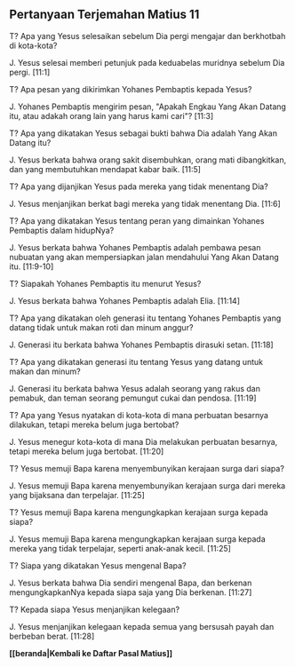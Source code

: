 ## Pertanyaan Terjemahan Matius 11 ##

T? Apa yang Yesus selesaikan sebelum Dia pergi mengajar dan berkhotbah di kota-kota?

J. Yesus selesai memberi petunjuk pada keduabelas muridnya sebelum Dia pergi. [11:1]

T? Apa pesan yang dikirimkan Yohanes Pembaptis kepada Yesus?

J. Yohanes Pembaptis mengirim pesan, "Apakah Engkau Yang Akan Datang itu, atau adakah orang lain yang harus kami cari"? [11:3]

T? Apa yang dikatakan Yesus sebagai bukti bahwa Dia adalah Yang Akan Datang itu?

J. Yesus berkata bahwa orang sakit disembuhkan, orang mati dibangkitkan, dan yang membutuhkan mendapat kabar baik. [11:5]

T? Apa yang dijanjikan Yesus pada mereka yang tidak menentang Dia?

J. Yesus menjanjikan berkat bagi mereka yang tidak menentang Dia. [11:6]

T? Apa yang dikatakan Yesus tentang peran yang dimainkan Yohanes Pembaptis dalam hidupNya?

J. Yesus berkata bahwa Yohanes Pembaptis adalah pembawa pesan nubuatan yang akan mempersiapkan jalan mendahului Yang Akan Datang itu. [11:9-10]

T? Siapakah Yohanes Pembaptis itu menurut Yesus?

J. Yesus berkata bahwa Yohanes Pembaptis adalah Elia. [11:14]

T? Apa yang dikatakan oleh generasi itu tentang Yohanes Pembaptis yang datang tidak untuk makan roti dan minum anggur?

J. Generasi itu berkata bahwa Yohanes Pembaptis dirasuki setan. [11:18]

T? Apa yang dikatakan generasi itu tentang Yesus yang datang untuk makan dan minum?

J. Generasi itu berkata bahwa Yesus adalah seorang yang rakus dan pemabuk, dan teman seorang pemungut cukai dan pendosa. [11:19]

T? Apa yang Yesus nyatakan di kota-kota di mana perbuatan besarnya dilakukan, tetapi mereka belum juga bertobat?

J. Yesus menegur kota-kota di mana Dia melakukan perbuatan besarnya, tetapi mereka belum juga bertobat. [11:20]

T? Yesus memuji Bapa karena menyembunyikan kerajaan surga dari siapa?

J. Yesus memuji Bapa karena menyembunyikan kerajaan surga dari mereka yang bijaksana dan terpelajar. [11:25]

T? Yesus memuji Bapa karena mengungkapkan kerajaan surga kepada siapa?

J. Yesus memuji Bapa karena mengungkapkan kerajaan surga kepada mereka yang tidak terpelajar, seperti anak-anak kecil. [11:25]

T? Siapa yang dikatakan Yesus mengenal Bapa?

J. Yesus berkata bahwa Dia sendiri mengenal Bapa, dan berkenan mengungkapkanNya kepada siapa saja yang Dia berkenan. [11:27]

T? Kepada siapa Yesus menjanjikan kelegaan?

J. Yesus menjanjikan kelegaan kepada semua yang bersusah payah dan berbeban berat. [11:28]

__[[beranda|Kembali ke Daftar Pasal Matius]]__

